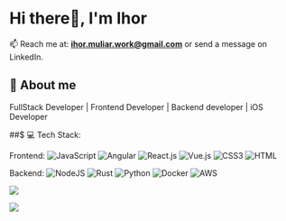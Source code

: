 # Hi there👋, I'm Ihor

📫 Reach me at: **ihor.muliar.work@gmail.com** or send a message on LinkedIn.

## 💫 About me
FullStack Developer | Frontend Developer | Backend developer | iOS Developer

##$ 💻 Tech Stack:

Frontend:
![JavaScript](https://img.shields.io/badge/javascript-%23323330.svg?style=for-the-badge&logo=javascript&logoColor=%23F7DF1E)
![Angular](https://img.shields.io/badge/angular-%23323330.svg?style=for-the-badge&logo=angular&logoColor=%23F7DF1E)
![React.js](https://img.shields.io/badge/react-%23323330.svg?style=for-the-badge&logo=react&logoColor=%23F7DF1E)
![Vue.js](https://img.shields.io/badge/vue-%23323330.svg?style=for-the-badge&logo=vuejs&logoColor=%23F7DF1E)
![CSS3](https://img.shields.io/badge/css3-%231572B6.svg?style=for-the-badge&logo=css3&logoColor=white)
![HTML](https://img.shields.io/badge/html-%231572B6.svg?style=for-the-badge&logo=html5&logoColor=white)

Backend:
![NodeJS](https://img.shields.io/badge/node.js-6DA55F?style=for-the-badge&logo=node.js&logoColor=white)
![Rust](https://img.shields.io/badge/rust-F74C01?style=for-the-badge&logo=rust&logoColor=white) 
![Python](https://img.shields.io/badge/python-3670A0?style=for-the-badge&logo=python&logoColor=ffdd54) 
![Docker](https://img.shields.io/badge/docker-%230db7ed.svg?style=for-the-badge&logo=docker&logoColor=white) 
![AWS](https://img.shields.io/badge/AWS-%23FF9900.svg?style=for-the-badge&logo=amazon-aws&logoColor=white)

![](https://github-readme-stats.vercel.app/api?username=IhorMuliar&theme=dracula&hide_border=false&include_all_commits=true&count_private=true)<br/>

![](https://github-contributor-stats.vercel.app/api?username=IhorMuliar&limit=5&theme=synthwave&combine_all_yearly_contributions=true)
